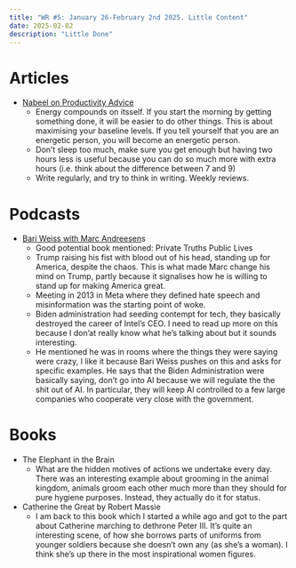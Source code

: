 ```yaml
---
title: "WR #5: January 26-February 2nd 2025. Little Content"
date: 2025-02-02
description: "Little Done"
---
```

# Articles

- [Nabeel on Productivity Advice](https://nabeelqu.co/advice)
    - Energy compounds on itsself. If you start the morning by getting something done, it will be easier to do other things. This is about maximising your baseline levels. If you tell yourself that you are an energetic person, you will become an energetic person.
    - Don’t sleep too much, make sure you get enough but having two hours less is useful because you can do so much more with extra hours (i.e. think about the difference between 7 and 9)
    - Write regularly, and try to think in writing. Weekly reviews.

# Podcasts

- [Bari Weiss with Marc Andreesen](https://podcasts.apple.com/gb/podcast/honestly-with-bari-weiss/id1570872415?i=1000679866930)s
    - Good potential book mentioned: Private Truths Public Lives
    - Trump raising his fist with blood out of his head, standing up for America, despite the chaos. This is what made Marc change his mind on Trump, partly because it signalises how he is willing to stand up for making America great.
    - Meeting in 2013 in Meta where they defined hate speech and misinformation was the starting point of woke.
    - Biden administration had seeding contempt for tech, they basically destroyed the career of Intel’s CEO. I need to read up more on this because I don’at really know what he’s talking about but it sounds interesting.
    - He mentioned he was in rooms where the things they were saying were crazy, I like it because Bari Weiss pushes on this and asks for specific examples. He says that the Biden Administration were basically saying, don’t go into AI because we will regulate the the shit out of AI. In particular, they will keep AI controlled to a few large companies who cooperate very close with the government.

# Books

- The Elephant in the Brain
    - What are the hidden motives of actions we undertake every day. There was an interesting example about grooming in the animal kingdom, animals groom each other much more than they should for pure hygiene purposes. Instead, they actually do it for status.
- Catherine the Great by Robert Massie
    - I am back to this book which I started a while ago and got to the part about Catherine marching to dethrone Peter III. It’s quite an interesting scene, of how she borrows parts of uniforms from younger soldiers because she doesn’t own any (as she’s a woman). I think she’s up there in the most inspirational women figures.